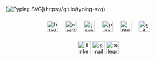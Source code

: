 [![Typing SVG](https://readme-typing-svg.herokuapp.com/?color=FFFFFF&size=35&center=true&vCenter=true&width=1000&lines=Olá,+Meu+nome+é+Gabriel+Augusto+👋;)](https://git.io/typing-svg)



###
<!--
<div align="center">
  <img src="https://github-readme-stats.vercel.app/api/top-langs?username=bieelfps15&locale=pt-br&hide_title=false&layout=compact&card_width=320&langs_count=10&theme=dark&hide_border=false" height="148" alt="languages graph"  />
</div>

###
-->

###

<div align="center">
  <img src="https://cdn.jsdelivr.net/gh/devicons/devicon/icons/html5/html5-original.svg" height="30" alt="html5 logo"  />
  <img width="12" />
  <img src="https://cdn.jsdelivr.net/gh/devicons/devicon/icons/css3/css3-original.svg" height="30" alt="css3 logo"  />
  <img width="12" />
  <img src="https://cdn.jsdelivr.net/gh/devicons/devicon/icons/javascript/javascript-original.svg" height="30" alt="javascript logo"  />
  <img width="12" />
  <img src="https://cdn.jsdelivr.net/gh/devicons/devicon/icons/php/php-original.svg" height="30" alt="php logo"  />
  <img width="12" />
  <img src="https://cdn.jsdelivr.net/gh/devicons/devicon/icons/mysql/mysql-original.svg" height="30" alt="mysql logo"  />
  <img width="12" />
  <img src="https://cdn.jsdelivr.net/gh/devicons/devicon/icons/git/git-original.svg" height="30" alt="git logo"  />
</div>

###

<div align="center">
  <a href="https://www.linkedin.com/in/gabriel-augusto-b525691b6/" target="_blank"><img src="https://img.shields.io/static/v1?message=LinkedIn&logo=linkedin&label=&color=0077B5&logoColor=white&labelColor=&style=for-the-badge" height="35" alt="linkedin logo"  /></a>
  <a href="mailto:gabrielaugusto10921@gmail.com" target="_blank"><img src="https://img.shields.io/static/v1?message=Gmail&logo=gmail&label=&color=D14836&logoColor=white&labelColor=&style=for-the-badge" height="35" alt="gmail logo"  /></a>
  <a href="https://t.me/bielfps10921" target="_blank"><img src="https://img.shields.io/static/v1?message=Telegram&logo=telegram&label=&color=2CA5E0&logoColor=white&labelColor=&style=for-the-badge" height="35" alt="telegram logo"  /></a>
</div>

<!--

<br clear="both">
<div align="center">
<picture>
  <source media="(prefers-color-scheme: dark)" srcset="https://raw.githubusercontent.com/bieelfps15/bieelfps15/output/github-contribution-grid-snake-dark.svg">
  <source media="(prefers-color-scheme: light)" srcset="https://raw.githubusercontent.com/bieelfps15/bieelfps15/output/github-contribution-grid-snake.svg">
  <img alt="github contribution grid snake animation" src="https://raw.githubusercontent.com/bieelfps15/bieelfps15/output/github-contribution-grid-snake.svg">
</picture>
</div>
-->
